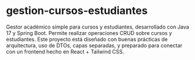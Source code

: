 # gestion-cursos-estudiantes
Gestor académico simple para cursos y estudiantes, desarrollado con Java 17 y Spring Boot. Permite realizar operaciones CRUD sobre cursos y estudiantes. Este proyecto está diseñado con buenas prácticas de arquitectura, uso de DTOs, capas separadas, y preparado para conectar con un frontend hecho en React + Tailwind CSS.
